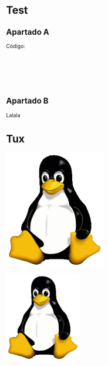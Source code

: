 # Test

## Apartado A
Código:
<code>
<html>
  <head>
  </head>
</html>
</code>

## Apartado B
Lalala

# Tux

![Mascota de Linux](/Tux.png)

<img src="Tux.png" alt="drawing" width="200"/>


